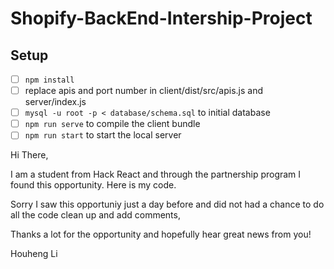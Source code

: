 # Shopify-BackEnd-Intership-Project

## Setup

- [ ] `npm install`
- [ ] replace apis and port number in client/dist/src/apis.js and server/index.js
- [ ] `mysql -u root -p < database/schema.sql` to initial database
- [ ] `npm run serve` to compile the client bundle
- [ ] `npm run start` to start the local server

Hi There, 

I am a student from Hack React and through the partnership program I found this opportunity. Here is my code.

Sorry I saw this opportuniy just a day before and did not had a chance to do all the code clean up and add comments,

Thanks a lot for the opportunity and hopefully hear great news from you!

Houheng Li
